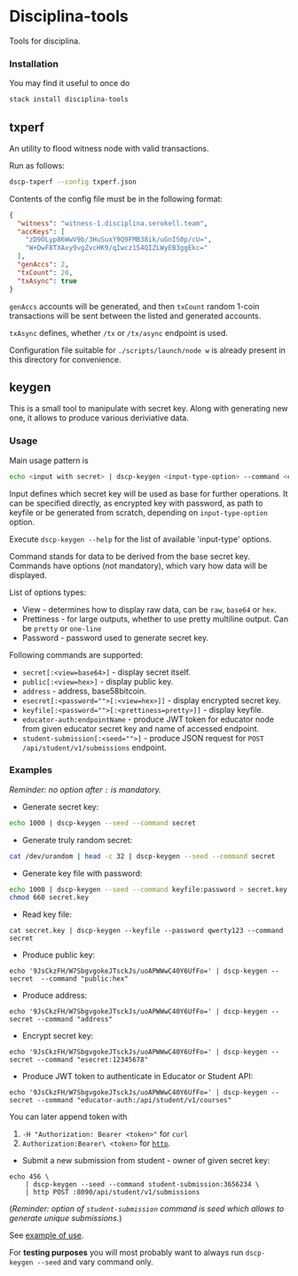 # Disciplina-tools

Tools for disciplina.

### Installation

You may find it useful to once do

```bash
stack install disciplina-tools
```

## txperf

An utility to flood witness node with valid transactions.

Run as follows:

```bash
dscp-txperf --config txperf.json
```

Contents of the config file must be in the following format:

```json
{
  "witness": "witness-1.disciplina.serokell.team",
  "accKeys": [
    "zD9OLyp86WwV9b/3HuSuxY9Q9FMB38ik/uGnIS0p/cU=",
    "W+DwF8TXAxy9vgZvcHK9/qIwcz1S4QIZLWyEB3ggEkc="
  ],
  "genAccs": 2,
  "txCount": 20,
  "txAsync": true
}
```

`genAccs` accounts will be generated, and then `txCount` random 1-coin transactions will be sent between the listed and generated accounts.

`txAsync` defines, whether `/tx` or `/tx/async` endpoint is used.

Configuration file suitable for `./scripts/launch/node w` is already present in this directory for convenience.

## keygen

This is a small tool to manipulate with secret key. Along with generating new one, it allows to produce various deriviative data.

### Usage

Main usage pattern is
```bash
echo <input with secret> | dscp-keygen <input-type-option> --command <command>
```

Input defines which secret key will be used as base for further operations.
It can be specified directly, as encrypted key with password, as path to keyfile or be generated from scratch, depending on `input-type-option` option.

Execute `dscp-keygen --help` for the list of available 'input-type' options.

Command stands for data to be derived from the base secret key. Commands have options (not mandatory), which vary how data will be displayed.

List of options types:

* View - determines how to display raw data, can be `raw`, `base64` or `hex`.
* Prettiness - for large outputs, whether to use pretty multiline output.
  Can be `pretty` or `one-line`
* Password - password used to generate secret key.

Following commands are supported:

* `secret[:<view=base64>]` - display secret itself.
* `public[:<view=hex>]` - display public key.
* `address` - address, base58bitcoin.
* `esecret[:<password="">[:<view=hex>]]` - display encrypted secret key.
* `keyfile[:<password="">[:<prettiness=pretty>]]` - display keyfile.
* `educator-auth:endpointName` - produce JWT token for educator node from given educator secret key and name of accessed endpoint.
* `student-submission[:<seed="">]` - produce JSON request for `POST /api/student/v1/submissions` endpoint.

### Examples

_Reminder: no option after `:` is mandatory._

* Generate secret key:

```bash
echo 1000 | dscp-keygen --seed --command secret
```

* Generate truly random secret:

```bash
cat /dev/urandom | head -c 32 | dscp-keygen --seed --command secret
```

* Generate key file with password:

```bash
echo 1000 | dscp-keygen --seed --command keyfile:password > secret.key
chmod 660 secret.key
```

* Read key file:

```base
cat secret.key | dscp-keygen --keyfile --password qwerty123 --command secret
```

* Produce public key:

```base
echo '9JsCkzFH/W7SbgvgokeJTsckJs/uoAPWWwC40Y6UfFo=' | dscp-keygen --secret  --command "public:hex"
```

* Produce address:

```base
echo '9JsCkzFH/W7SbgvgokeJTsckJs/uoAPWWwC40Y6UfFo=' | dscp-keygen --secret --command "address"
```

* Encrypt secret key:

```base
echo '9JsCkzFH/W7SbgvgokeJTsckJs/uoAPWWwC40Y6UfFo=' | dscp-keygen --secret --command "esecret:12345678"
```

* Produce JWT token to authenticate in Educator or Student API:

```base
echo '9JsCkzFH/W7SbgvgokeJTsckJs/uoAPWWwC40Y6UfFo=' | dscp-keygen --secret --command "educator-auth:/api/student/v1/courses"
```
You can later append token with
1. `-H "Authorization: Bearer <token>"` for `curl`
2. `Authorization:Bearer\ <token>` for [`http`](https://httpie.org/).

* Submit a new submission from student - owner of given secret key:

```base
echo 456 \
    | dscp-keygen --seed --command student-submission:3656234 \
    | http POST :8090/api/student/v1/submissions
```
(_Reminder: option of `student-submission` command is seed which allows to generate unique submissions._)

See [example of use](/scripts/test/student-submissions-spam.sh).

For **testing purposes** you will most probably want to always run `dscp-keygen --seed` and vary command only.
